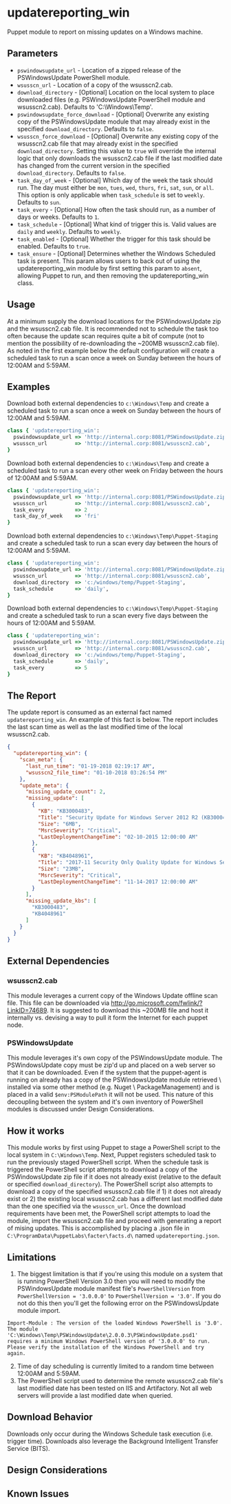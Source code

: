 
# updatereporting_win

Puppet module to report on missing updates on a Windows machine.

## Parameters

 * ```pswindowsupdate_url``` - Location of a zipped release of the PSWindowsUpdate PowerShell module.
 * ```wsusscn_url``` - Location of a copy of the wsusscn2.cab.
 * ```download_directory``` - [Optional] Location on the local system to place downloaded files (e.g. PSWindowsUpdate PowerShell module and wsusscn2.cab). Defaults to 'C:\Windows\Temp'.
 * ```pswindowsupdate_force_download``` - [Optional] Overwrite any existing copy of the PSWindowsUpdate module that may already exist in the specified `download_directory`. Defaults to `false`.
 * ```wsusscn_force_download``` - [Optional] Overwrite any existing copy of the wsusscn2.cab file that may already exist in the specified `download_directory`. Setting this value to `true` will override the internal logic that only downloads the wsusscn2.cab file if the last modified date has changed from the current version in the specified `download_directory`. Defaults to `false`.
 * ```task_day_of_week``` - [Optional] Which day of the week the task should run. The day must either  be `mon`, `tues`, `wed`, `thurs`, `fri`, `sat`, `sun`, or `all`. This option is only applicable when `task_schedule` is set to `weekly`. Defaults to `sun`.
 * ```task_every``` - [Optional] How often the task should run, as a number of days or weeks. Defaults to `1`.
 * ```task_schedule``` - [Optional] What kind of trigger this is. Valid values are `daily` and `weekly`. Defaults to `weekly`.
 * ```task_enabled``` - [Optional] Whether the trigger for this task should be enabled. Defaults to `true`.
 * ```task_ensure``` - [Optional] Determines whether the Windows Scheduled task is present. This param allows users to back out of using the updatereporting_win module by first setting this param to `absent`, allowing Puppet to run, and then removing the updatereporting_win class.

## Usage

At a minimum supply the download locations for the PSWindowsUpdate zip and the wsusscn2.cab file. It is recommended not to schedule the task too often because the update scan requires quite a bit of compute (not to mention the possibility of re-downloading the ~200MB wsusscn2.cab file). As noted in the first example below the default configuration will create a scheduled task to run a scan once a week on Sunday between the hours of 12:00AM and 5:59AM.

## Examples

Download both external dependencies to `c:\Windows\Temp` and create a scheduled task to run a scan once a week on Sunday between the hours of 12:00AM and 5:59AM.
```ruby
class { 'updatereporting_win':
  pswindowsupdate_url => 'http://internal.corp:8081/PSWindowsUpdate.zip',
  wsusscn_url         => 'http://internal.corp:8081/wsusscn2.cab',
}
```

Download both external dependencies to `c:\Windows\Temp` and create a scheduled task to run a scan every other week on Friday between the hours of 12:00AM and 5:59AM.
```ruby
class { 'updatereporting_win':
  pswindowsupdate_url => 'http://internal.corp:8081/PSWindowsUpdate.zip',
  wsusscn_url         => 'http://internal.corp:8081/wsusscn2.cab',
  task_every          => 2
  task_day_of_week    => 'fri'
}
```

Download both external dependencies to `c:\Windows\Temp\Puppet-Staging` and create a scheduled task to run a scan every day between the hours of 12:00AM and 5:59AM.
```ruby
class { 'updatereporting_win':
  pswindowsupdate_url => 'http://internal.corp:8081/PSWindowsUpdate.zip',
  wsusscn_url         => 'http://internal.corp:8081/wsusscn2.cab',
  download_directory  => 'c:/windows/temp/Puppet-Staging',
  task_schedule       => 'daily',
}
```

Download both external dependencies to `c:\Windows\Temp\Puppet-Staging` and create a scheduled task to run a scan every five days between the hours of 12:00AM and 5:59AM.
```ruby
class { 'updatereporting_win':
  pswindowsupdate_url => 'http://internal.corp:8081/PSWindowsUpdate.zip',
  wsusscn_url         => 'http://internal.corp:8081/wsusscn2.cab',
  download_directory  => 'c:/windows/temp/Puppet-Staging',
  task_schedule       => 'daily',
  task_every          => 5
}
```

## The Report

The update report is consumed as an external fact named `updatereporting_win`. An example of this fact is below. The report includes the last scan time  as well as the last modified time of the local wsusscn2.cab.

```json
{
  "updatereporting_win": {
    "scan_meta": {
      "last_run_time": "01-19-2018 02:19:17 AM",
      "wsusscn2_file_time": "01-10-2018 03:26:54 PM"
    },
    "update_meta": {
      "missing_update_count": 2,
      "missing_update": [
        {
          "KB": "KB3000483",
          "Title": "Security Update for Windows Server 2012 R2 (KB3000483)",
          "Size": "6MB",
          "MsrcSeverity": "Critical",
          "LastDeploymentChangeTime": "02-10-2015 12:00:00 AM"
        },
        {
          "KB": "KB4048961",
          "Title": "2017-11 Security Only Quality Update for Windows Server 2012 R2 for x64-based Systems (KB4048961)",
          "Size": "23MB",
          "MsrcSeverity": "Critical",
          "LastDeploymentChangeTime": "11-14-2017 12:00:00 AM"
        }
      ],
      "missing_update_kbs": [
        "KB3000483",
        "KB4048961"
      ]
    }
  }
}
```

## External Dependencies

### wsusscn2.cab

This module leverages a current copy of the Windows Update offline scan file. This file can be downloaded via http://go.microsoft.com/fwlink/?LinkID=74689. It is suggested to download this ~200MB file and host it internally vs. devising a way to pull it form the Internet for each puppet node.

### PSWindowsUpdate

This module leverages it's own copy of the PSWindowsUpdate module. The PSWindowsUpdate copy must be zip'd up and placed on a web server so that it can be downloaded. Even if the system that the puppet-agent is running on already has a copy of the PSWindowsUpdate module retrieved \ installed via some other method (e.g. Nuget \ PackageManagement) and is placed in a valid `$env:PSModulePath` it will not be used. This nature of this decoupling between the system and it's own inventory of PowerShell modules is discussed under Design Considerations.

## How it works

This module works by first using Puppet to stage a PowerShell script to the local system in `C:\Windows\Temp`. Next, Puppet registers scheduled task to run the previously staged PowerShell script. When the schedule task is triggered the PowerShell script attempts to download a copy of the PSWindowsUpdate zip file if it does not already exist (relative to the default or specified `download_directory`). The PowerShell script also attempts to download a copy of the specified wsusscn2.cab file if 1) it does not already exist or 2) the existing local wsusscn2.cab has a different last modified date than the one specified via the `wsusscn_url`. Once the download requirements have been met, the PowerShell script attempts to load the module, import the wsusscn2.cab file and proceed with generating a report of mising updates. This is accomplished by placing a .json file in `C:\ProgramData\PuppetLabs\facter\facts.d\` named `updatereporting.json`.

## Limitations

1. The biggest limitation is that if you're using this module on a system that is running PowerShell Version 3.0 then you will need to modify the PSWindowsUpdate module manifest file's `PowerShellVersion` from `PowerShellVersion = '3.0.0.0'` to `PowerShellVersion = '3.0'`. If you do not do this then you'll get the following error on the PSWindowsUpdate module import.

```plaintext
Import-Module : The version of the loaded Windows PowerShell is '3.0'. The module 'C:\Windows\Temp\PSWindowsUpdate\2.0.0.3\PSWindowsUpdate.psd1' requires a minimum Windows PowerShell version of '3.0.0.0' to run. Please verify the installation of the Windows PowerShell and try again.
```

2. Time of day scheduling is currently limited to a random time between 12:00AM and 5:59AM.
3. The PowerShell script used to determine the remote wsusscn2.cab file's last modified date has been tested on IIS and Artifactory. Not all web servers will provide a last modified date when queried.

## Download Behavior

Downloads only occur during the Windows Schedule task execution (i.e. trigger time). Downloads also leverage the Background Intelligent Transfer Service (BITS).

## Design Considerations

## Known Issues